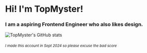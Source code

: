 # Hi! I'm TopMyster!

### I am a aspiring Frontend Engineer who also likes design.


![TopMyster's GitHub stats](https://github-readme-stats.vercel.app/api?username=Topmyster)

###### <small> I made this account in Sept 2024 so please excuse the bad score </small>

